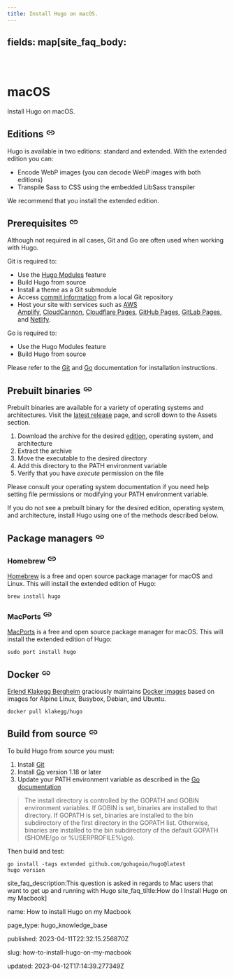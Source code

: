 ```yaml
---
title: Install Hugo on macOS.
---
```



## fields: map[site_faq_body:<header class="flex-none w-100">
<h1 class="lh-title mb3 mv0 pt3 primary-color-dark">macOS</h1>
</header>
<aside class="bt bw1 pt3 mt2 mid-gray b--mid-gray fn w-100">
<div class="f4 fw4 lh-copy">Install Hugo on macOS.</div>
</aside>
<div class="prose" id="prose">
<h2 id="editions">Editions<span>&nbsp;</span><a class="header-link" href="https://gohugo.io/installation/macos/#editions"><svg class="fill-current o-60 hover-accent-color-light" height="22" viewBox="0 0 24 24" width="22" xmlns="http://www.w3.org/2000/svg"><path d="M0 0h24v24H0z" fill="none"></path><path d="M3.9 12c0-1.71 1.39-3.1 3.1-3.1h4V7H7c-2.76.0-5 2.24-5 5s2.24 5 5 5h4v-1.9H7c-1.71.0-3.1-1.39-3.1-3.1zM8 13h8v-2H8v2zm9-6h-4v1.9h4c1.71.0 3.1 1.39 3.1 3.1s-1.39 3.1-3.1 3.1h-4V17h4c2.76.0 5-2.24 5-5s-2.24-5-5-5z"></path></svg></a></h2>
<p>Hugo is available in two editions: standard and extended. With the extended edition you can:</p>
<ul>
<li>Encode WebP images (you can decode WebP images with both editions)</li>
<li>Transpile Sass to CSS using the embedded LibSass transpiler</li>
</ul>
<p>We recommend that you install the extended edition.</p>
<h2 id="prerequisites">Prerequisites<span>&nbsp;</span><a class="header-link" href="https://gohugo.io/installation/macos/#prerequisites"><svg class="fill-current o-60 hover-accent-color-light" height="22" viewBox="0 0 24 24" width="22" xmlns="http://www.w3.org/2000/svg"><path d="M0 0h24v24H0z" fill="none"></path><path d="M3.9 12c0-1.71 1.39-3.1 3.1-3.1h4V7H7c-2.76.0-5 2.24-5 5s2.24 5 5 5h4v-1.9H7c-1.71.0-3.1-1.39-3.1-3.1zM8 13h8v-2H8v2zm9-6h-4v1.9h4c1.71.0 3.1 1.39 3.1 3.1s-1.39 3.1-3.1 3.1h-4V17h4c2.76.0 5-2.24 5-5s-2.24-5-5-5z"></path></svg></a></h2>
<p>Although not required in all cases, Git and Go are often used when working with Hugo.</p>
<p>Git is required to:</p>
<ul>
<li>Use the<span>&nbsp;</span><a href="https://gohugo.io/hugo-modules/">Hugo Modules</a><span>&nbsp;</span>feature</li>
<li>Build Hugo from source</li>
<li>Install a theme as a Git submodule</li>
<li>Access<span>&nbsp;</span><a href="https://gohugo.io/variables/git">commit information</a><span>&nbsp;</span>from a local Git repository</li>
<li>Host your site with services such as<span>&nbsp;</span><a href="https://aws.amazon.com/amplify/">AWS Amplify</a>,<span>&nbsp;</span><a href="https://cloudcannon.com/">CloudCannon</a>,<span>&nbsp;</span><a href="https://pages.cloudflare.com/">Cloudflare Pages</a>,<span>&nbsp;</span><a href="https://pages.github.com/">GitHub Pages</a>,<span>&nbsp;</span><a href="https://docs.gitlab.com/ee/user/project/pages/">GitLab Pages</a>, and<span>&nbsp;</span><a href="https://www.netlify.com/">Netlify</a>.</li>
</ul>
<p>Go is required to:</p>
<ul>
<li>Use the Hugo Modules feature</li>
<li>Build Hugo from source</li>
</ul>
<p>Please refer to the<span>&nbsp;</span><a href="https://git-scm.com/book/en/v2/Getting-Started-Installing-Git">Git</a><span>&nbsp;</span>and<span>&nbsp;</span><a href="https://go.dev/doc/install">Go</a><span>&nbsp;</span>documentation for installation instructions.</p>
<h2 id="prebuilt-binaries">Prebuilt binaries<span>&nbsp;</span><a class="header-link" href="https://gohugo.io/installation/macos/#prebuilt-binaries"><svg class="fill-current o-60 hover-accent-color-light" height="22" viewBox="0 0 24 24" width="22" xmlns="http://www.w3.org/2000/svg"><path d="M0 0h24v24H0z" fill="none"></path><path d="M3.9 12c0-1.71 1.39-3.1 3.1-3.1h4V7H7c-2.76.0-5 2.24-5 5s2.24 5 5 5h4v-1.9H7c-1.71.0-3.1-1.39-3.1-3.1zM8 13h8v-2H8v2zm9-6h-4v1.9h4c1.71.0 3.1 1.39 3.1 3.1s-1.39 3.1-3.1 3.1h-4V17h4c2.76.0 5-2.24 5-5s-2.24-5-5-5z"></path></svg></a></h2>
<p>Prebuilt binaries are available for a variety of operating systems and architectures. Visit the<span>&nbsp;</span><a href="https://github.com/gohugoio/hugo/releases/latest">latest release</a><span>&nbsp;</span>page, and scroll down to the Assets section.</p>
<ol>
<li>Download the archive for the desired<span>&nbsp;</span><a href="https://gohugo.io/installation/macos/#editions">edition</a>, operating system, and architecture</li>
<li>Extract the archive</li>
<li>Move the executable to the desired directory</li>
<li>Add this directory to the PATH environment variable</li>
<li>Verify that you have<span>&nbsp;</span><em>execute</em><span>&nbsp;</span>permission on the file</li>
</ol>
<p>Please consult your operating system documentation if you need help setting file permissions or modifying your PATH environment variable.</p>
<p>If you do not see a prebuilt binary for the desired edition, operating system, and architecture, install Hugo using one of the methods described below.</p>
<h2 id="package-managers">Package managers<span>&nbsp;</span><a class="header-link" href="https://gohugo.io/installation/macos/#package-managers"><svg class="fill-current o-60 hover-accent-color-light" height="22" viewBox="0 0 24 24" width="22" xmlns="http://www.w3.org/2000/svg"><path d="M0 0h24v24H0z" fill="none"></path><path d="M3.9 12c0-1.71 1.39-3.1 3.1-3.1h4V7H7c-2.76.0-5 2.24-5 5s2.24 5 5 5h4v-1.9H7c-1.71.0-3.1-1.39-3.1-3.1zM8 13h8v-2H8v2zm9-6h-4v1.9h4c1.71.0 3.1 1.39 3.1 3.1s-1.39 3.1-3.1 3.1h-4V17h4c2.76.0 5-2.24 5-5s-2.24-5-5-5z"></path></svg></a></h2>
<h3 id="homebrew">Homebrew<span>&nbsp;</span><a class="header-link" href="https://gohugo.io/installation/macos/#homebrew"><svg class="fill-current o-60 hover-accent-color-light" height="22" viewBox="0 0 24 24" width="22" xmlns="http://www.w3.org/2000/svg"><path d="M0 0h24v24H0z" fill="none"></path><path d="M3.9 12c0-1.71 1.39-3.1 3.1-3.1h4V7H7c-2.76.0-5 2.24-5 5s2.24 5 5 5h4v-1.9H7c-1.71.0-3.1-1.39-3.1-3.1zM8 13h8v-2H8v2zm9-6h-4v1.9h4c1.71.0 3.1 1.39 3.1 3.1s-1.39 3.1-3.1 3.1h-4V17h4c2.76.0 5-2.24 5-5s-2.24-5-5-5z"></path></svg></a></h3>
<p><a href="https://brew.sh/">Homebrew</a><span>&nbsp;</span>is a free and open source package manager for macOS and Linux. This will install the extended edition of Hugo:</p>
<div class="highlight">
<pre class="chroma" tabindex="0"><code class="language-sh" data-lang="sh"><span class="line"><span class="cl">brew install hugo
</span></span></code></pre>
</div>
<h3 id="macports">MacPorts<span>&nbsp;</span><a class="header-link" href="https://gohugo.io/installation/macos/#macports"><svg class="fill-current o-60 hover-accent-color-light" height="22" viewBox="0 0 24 24" width="22" xmlns="http://www.w3.org/2000/svg"><path d="M0 0h24v24H0z" fill="none"></path><path d="M3.9 12c0-1.71 1.39-3.1 3.1-3.1h4V7H7c-2.76.0-5 2.24-5 5s2.24 5 5 5h4v-1.9H7c-1.71.0-3.1-1.39-3.1-3.1zM8 13h8v-2H8v2zm9-6h-4v1.9h4c1.71.0 3.1 1.39 3.1 3.1s-1.39 3.1-3.1 3.1h-4V17h4c2.76.0 5-2.24 5-5s-2.24-5-5-5z"></path></svg></a></h3>
<p><a href="https://www.macports.org/">MacPorts</a><span>&nbsp;</span>is a free and open source package manager for macOS. This will install the extended edition of Hugo:</p>
<div class="highlight">
<pre class="chroma" tabindex="0"><code class="language-sh" data-lang="sh"><span class="line"><span class="cl">sudo port install hugo
</span></span></code></pre>
</div>
<h2 id="docker">Docker<span>&nbsp;</span><a class="header-link" href="https://gohugo.io/installation/macos/#docker"><svg class="fill-current o-60 hover-accent-color-light" height="22" viewBox="0 0 24 24" width="22" xmlns="http://www.w3.org/2000/svg"><path d="M0 0h24v24H0z" fill="none"></path><path d="M3.9 12c0-1.71 1.39-3.1 3.1-3.1h4V7H7c-2.76.0-5 2.24-5 5s2.24 5 5 5h4v-1.9H7c-1.71.0-3.1-1.39-3.1-3.1zM8 13h8v-2H8v2zm9-6h-4v1.9h4c1.71.0 3.1 1.39 3.1 3.1s-1.39 3.1-3.1 3.1h-4V17h4c2.76.0 5-2.24 5-5s-2.24-5-5-5z"></path></svg></a></h2>
<p><a href="https://github.com/klakegg">Erlend Klakegg Bergheim</a><span>&nbsp;</span>graciously maintains<span>&nbsp;</span><a href="https://hub.docker.com/r/klakegg/hugo">Docker images</a><span>&nbsp;</span>based on images for Alpine Linux, Busybox, Debian, and Ubuntu.</p>
<div class="highlight">
<pre class="chroma" tabindex="0"><code class="language-sh" data-lang="sh"><span class="line"><span class="cl">docker pull klakegg/hugo
</span></span></code></pre>
</div>
<h2 id="build-from-source">Build from source<span>&nbsp;</span><a class="header-link" href="https://gohugo.io/installation/macos/#build-from-source"><svg class="fill-current o-60 hover-accent-color-light" height="22" viewBox="0 0 24 24" width="22" xmlns="http://www.w3.org/2000/svg"><path d="M0 0h24v24H0z" fill="none"></path><path d="M3.9 12c0-1.71 1.39-3.1 3.1-3.1h4V7H7c-2.76.0-5 2.24-5 5s2.24 5 5 5h4v-1.9H7c-1.71.0-3.1-1.39-3.1-3.1zM8 13h8v-2H8v2zm9-6h-4v1.9h4c1.71.0 3.1 1.39 3.1 3.1s-1.39 3.1-3.1 3.1h-4V17h4c2.76.0 5-2.24 5-5s-2.24-5-5-5z"></path></svg></a></h2>
<p>To build Hugo from source you must:</p>
<ol>
<li>Install<span>&nbsp;</span><a href="https://git-scm.com/book/en/v2/Getting-Started-Installing-Git">Git</a></li>
<li>Install<span>&nbsp;</span><a href="https://go.dev/doc/install">Go</a><span>&nbsp;</span>version 1.18 or later</li>
<li>Update your PATH environment variable as described in the<span>&nbsp;</span><a href="https://go.dev/doc/code#Command">Go documentation</a></li>
</ol>
<blockquote>
<p>The install directory is controlled by the GOPATH and GOBIN environment variables. If GOBIN is set, binaries are installed to that directory. If GOPATH is set, binaries are installed to the bin subdirectory of the first directory in the GOPATH list. Otherwise, binaries are installed to the bin subdirectory of the default GOPATH ($HOME/go or %USERPROFILE%\go).</p>
</blockquote>
<p>Then build and test:</p>
<div class="highlight">
<pre class="chroma" tabindex="0"><code class="language-sh" data-lang="sh"><span class="line"><span class="cl">go install -tags extended github.com/gohugoio/hugo@latest
</span></span><span class="line"><span class="cl">hugo version
</span></span></code></pre>
</div>
</div> site_faq_description:This question is asked in regards to Mac users that want to get up and running with Hugo site_faq_tiltle:How do I Install Hugo on my Macbook]

name: How to install Hugo on my Macbook

page_type: hugo_knowledge_base

published: 2023-04-11T22:32:15.256870Z

slug: how-to-install-hugo-on-my-macbook

updated: 2023-04-12T17:14:39.277349Z

